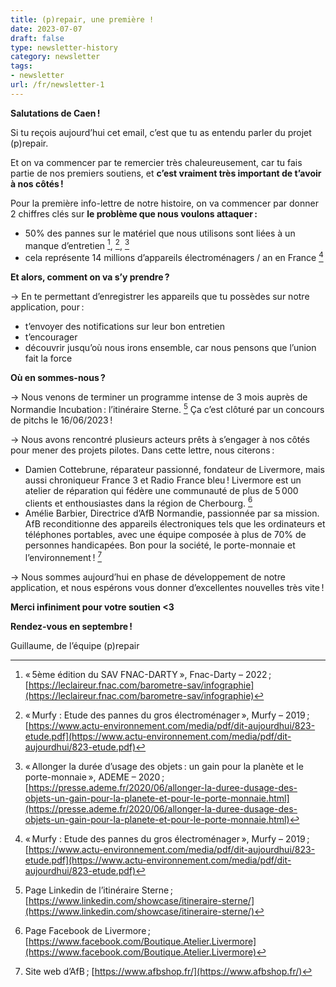 ```yaml
---
title: (p)repair, une première !
date: 2023-07-07
draft: false
type: newsletter-history
category: newsletter
tags:
- newsletter
url: /fr/newsletter-1
---
```

**Salutations de Caen !**

Si tu reçois aujourd’hui cet email, c’est que tu as entendu parler du projet (p)repair.

Et on va commencer par te remercier très chaleureusement, car tu fais partie de nos premiers soutiens, et **c’est vraiment très important de t’avoir à nos côtés !**

Pour la première info-lettre de notre histoire, on va commencer par donner 2 chiffres clés sur **le problème que nous voulons attaquer :**

*   50% des pannes sur le matériel que nous utilisons sont liées à un manque d’entretien [^1], [^2], [^3]
*   cela représente 14 millions d’appareils électroménagers / an en France [^2]

**Et alors, comment on va s’y prendre ?**

→ En te permettant d’enregistrer les appareils que tu possèdes sur notre application, pour :

*   t’envoyer des notifications sur leur bon entretien
*   t’encourager
*   découvrir jusqu’où nous irons ensemble, car nous pensons que l’union fait la force

**Où en sommes-nous ?**

→ Nous venons de terminer un programme intense de 3 mois auprès de Normandie Incubation : l’itinéraire Sterne. [^4]
Ça c’est clôturé par un concours de pitchs le 16/06/2023 !

→ Nous avons rencontré plusieurs acteurs prêts à s’engager à nos côtés pour mener des projets pilotes. Dans cette lettre, nous citerons :

*   Damien Cottebrune, réparateur passionné, fondateur de Livermore, mais aussi chroniqueur France 3 et Radio France bleu !
    Livermore est un atelier de réparation qui fédère une communauté de plus de 5 000 clients et enthousiastes dans la région de Cherbourg. [^5]
*   Amélie Barbier, Directrice d’AfB Normandie, passionnée par sa mission.
    AfB reconditionne des appareils électroniques tels que les ordinateurs et téléphones portables, avec une équipe composée à plus de 70% de personnes handicapées. Bon pour la société, le porte-monnaie et l’environnement ! [^6]

→ Nous sommes aujourd’hui en phase de développement de notre application, et nous espérons vous donner d’excellentes nouvelles très vite !

**Merci infiniment pour votre soutien <3**

**Rendez-vous en septembre !**

Guillaume, de l’équipe (p)repair

[^1]: « 5ème édition du SAV FNAC-DARTY », Fnac-Darty – 2022 ; [https://leclaireur.fnac.com/barometre-sav/infographie](https://leclaireur.fnac.com/barometre-sav/infographie)
[^2]: « Murfy : Etude des pannes du gros électroménager », Murfy – 2019 ; [https://www.actu-environnement.com/media/pdf/dit-aujourdhui/823-etude.pdf](https://www.actu-environnement.com/media/pdf/dit-aujourdhui/823-etude.pdf)
[^3]: « Allonger la durée d’usage des objets : un gain pour la planète et le porte-monnaie », ADEME – 2020 ; [https://presse.ademe.fr/2020/06/allonger-la-duree-dusage-des-objets-un-gain-pour-la-planete-et-pour-le-porte-monnaie.html](https://presse.ademe.fr/2020/06/allonger-la-duree-dusage-des-objets-un-gain-pour-la-planete-et-pour-le-porte-monnaie.html)
[^4]: Page Linkedin de l’itinéraire Sterne ; [https://www.linkedin.com/showcase/itineraire-sterne/](https://www.linkedin.com/showcase/itineraire-sterne/)
[^5]: Page Facebook de Livermore ; [https://www.facebook.com/Boutique.Atelier.Livermore](https://www.facebook.com/Boutique.Atelier.Livermore)
[^6]: Site web d’AfB ; [https://www.afbshop.fr/](https://www.afbshop.fr/)
